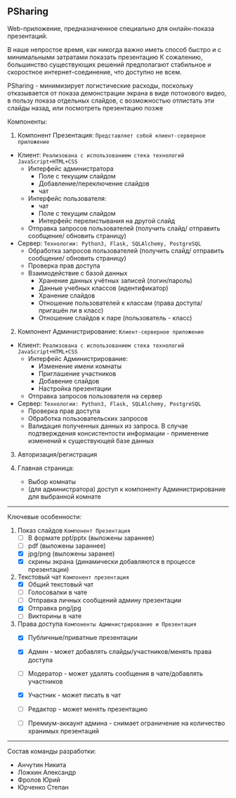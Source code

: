 PSharing
----

Web-приложение, предназначенное специально для онлайн-показа презентаций.

В наше непростое время, как никогда важно иметь способ быстро и с минимальными затратами показать презентацию
К сожалению, большинство существующих решений предполагают стабильное и скоростное интернет-соединение, что
доступно не всем. 

PSharing - минимизирует логистические расходы, поскольку отказывается от показа демонстрации экрана в виде 
потокового видео, в пользу показа отдельных слайдов, с возможностью отлистать эти слайды назад, или посмотреть презентацию 
позже

Компоненты:
1. Компонент Презентация:
```Представляет собой клиент-серверное приложение```
- Клиент:
    ```Реализована с использованием стека технологий JavaScript+HTML+CSS```
    - Интерфейс администратора
        - Поле с текущим слайдом
        - Добавление/переключение слайдов
        - чат
    - Интерфейс пользователя:
        - чат
        - Поле с текущим слайдом
        - Интерфейс перелистывания на другой слайд
    - Отправка запросов пользователей (получить слайд/ отправить сообщение/ обновить страницу)
- Сервер:
    ```Технологии: Python3, Flask, SQLAlchemy, PostgreSQL```
    - Обработка запросов пользователей (получить слайд/ отправить сообщение/ обновить страницу)
    - Проверка прав доступа
    - Взаимодействие с базой данных
        - Хранение данных учётных записей (логин/пароль)
        - Данные учебных классов (идентификатор)
        - Хранение слайдов
        - Отношение пользователей к классам (права доступа/пригашён ли в класс)
        - Отношение слайдов к паре (пользователь - класс)
        
2.  Компонент Администрирование:
```Клиент-серверное приложение```
- Клиент: ```Реализована с использованием стека технологий JavaScript+HTML+CSS```
    - Интерфейс Администрирование:
        - Изменение имени комнаты
        - Приглашение участников
        - Добавение слайдов
        - Настройка презентации
    - Отправка запросов пользователя на сервер
- Сервер: ```Технологии: Python3, Flask, SQLAlchemy, PostgreSQL```
    - Проверка прав доступа
    - Обработка пользовательских запросов
    - Валидация полученных данных из запроса. В случае подтверждения консистентости информации - применение изменений к существующей базе данных

3. Авторизация/регистрация

4. Главная страница:
    - Выбор комнаты
    - (для администратора) доступ к компоненту Администрирование для выбранной комнате

    
----- 
Ключевые особенности:
1. Показ слайдов ```Компонент Презентация```
    - [ ] В формате ppt/pptx (выложены зараннее)
    - [ ] pdf (выложены зараннее)
    - [x] jpg/png (выложены заранее)
    - [x] скрины экрана (динамически добавляются в процессе презентации)
2. Текстовый чат ```Компонент презентация```
    - [x] Общий текстовый чат
    - [ ] Голосовалки в чате
    - [ ] Отправка личных сообщений админу презентации
    - [x] Отправка png/jpg
    - [ ] Викторины в чате
3. Права доступа ```Компоненты Администрирование и Презентация```
    - [x] Публичные/приватные презентации
    - [x] Админ - может добавлять слайды/участников/менять права доступа
    - [ ] Модератор  - может удалять сообщения в чате/добавлять участников
    - [x] Участник - может писать в чат
    - [ ] Редактор - может менять презентацию
    - [ ] Премиум-аккаунт админа - снимает ограничение на количество хранимых презентаций


----
Состав команды разработки:
- Анчутин Никита
- Ложкин Александр
- Фролов Юрий
- Юрченко Степан
